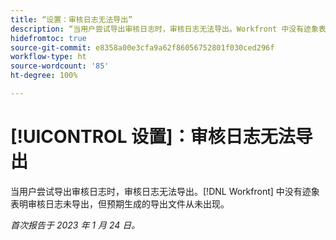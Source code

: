 ```yaml
---
title: “设置：审核日志无法导出”
description: “当用户尝试导出审核日志时，审核日志无法导出。Workfront 中没有迹象表明审核日志未导出，但预期生成的导出文件从未出现。”
hidefromtoc: true
source-git-commit: e8358a00e3cfa9a62f86056752801f030ced296f
workflow-type: ht
source-wordcount: '85'
ht-degree: 100%

---
```



# [!UICONTROL 设置]：审核日志无法导出

当用户尝试导出审核日志时，审核日志无法导出。[!DNL Workfront] 中没有迹象表明审核日志未导出，但预期生成的导出文件从未出现。

_首次报告于 2023 年 1 月 24 日。_

